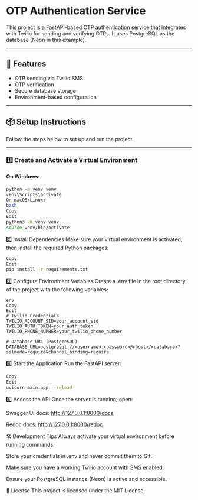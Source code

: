 # OTP Authentication Service

This project is a FastAPI-based OTP authentication service that integrates with Twilio for sending and verifying OTPs. It uses PostgreSQL as the database (Neon in this example).

---

## 🚀 Features
- OTP sending via Twilio SMS
- OTP verification
- Secure database storage
- Environment-based configuration

---

## 📦 Setup Instructions

Follow the steps below to set up and run the project.

---

### 1️⃣ Create and Activate a Virtual Environment

#### On **Windows**:
```bash
python -m venv venv
venv\Scripts\activate
On macOS/Linux:
bash
Copy
Edit
python3 -m venv venv
source venv/bin/activate
```
2️⃣ Install Dependencies
Make sure your virtual environment is activated, then install the required Python packages:

```bash
Copy
Edit
pip install -r requirements.txt
```
3️⃣ Configure Environment Variables
Create a .env file in the root directory of the project with the following variables:
```
env
Copy
Edit
# Twilio Credentials
TWILIO_ACCOUNT_SID=your_account_sid
TWILIO_AUTH_TOKEN=your_auth_token
TWILIO_PHONE_NUMBER=your_twilio_phone_number

# Database URL (PostgreSQL)
DATABASE_URL=postgresql://<username>:<password>@<host>/<database>?sslmode=require&channel_binding=require
```

4️⃣ Start the Application
Run the FastAPI server:

```bash
Copy
Edit
uvicorn main:app --reload
```
5️⃣ Access the API
Once the server is running, open:

Swagger UI docs: http://127.0.0.1:8000/docs

Redoc docs: http://127.0.0.1:8000/redoc

🛠 Development Tips
Always activate your virtual environment before running commands.

Store your credentials in .env and never commit them to Git.

Make sure you have a working Twilio account with SMS enabled.

Ensure your PostgreSQL instance (Neon) is active and accessible.

📜 License
This project is licensed under the MIT License.

